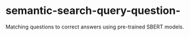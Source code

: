 # semantic-search-query-question-
Matching questions to correct answers using pre-trained SBERT models.
